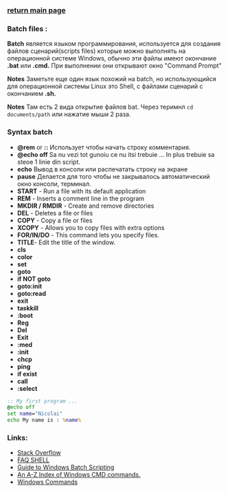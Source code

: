 ### [return main page](../README.md)

### Batch files :
**Batch** является языком программирования, используется для создания файлов сценарий(scripts files) которые можно выполнять на операционной системе Windows, обычно эти файлы имеют окончание **.bat** или **.cmd.** При выполнении они открывают окно "Command Prompt"

**Notes** Заметьте еще один язык похожий на batch, но использующийся для операционной системы Linux это Shell, с файлами сценарий с окончанием **.sh.**

**Notes** Там есть 2 вида открытие файлов bat. Через теримнл `cd documents/path` или нажатие мыши 2 раза.

### Syntax batch
* **@rem** or **::** Использует чтобы начать строку комментария.
* **@echo off** Sa nu vezi tot gunoiu ce nu itsi trebuie ... In plus trebuie sa steoe 1 linie din script.
* **echo** Вывод в консоли или распечатать строку на экране
* **pause** Делается для того чтобы не закрывалось автоматический окно консоли, терминал.
* **START** - Run a file with its default application
* **REM** - Inserts a comment line in the program
* **MKDIR / RMDIR** - Create and remove directories
* **DEL** - Deletes a file or files
* **COPY** - Copy a file or files
* **XCOPY** - Allows you to copy files with extra options
* **FOR/IN/DO** - This command lets you specify files.
* **TITLE**- Edit the title of the window.
* **cls**
* **color**
* **set**
* **goto**
* **if NOT goto**
* **goto:init**
* **goto:read**
* **exit**
* **taskkill**
* **:boot**
* **Reg**
* **Del** 
* **Exit**
* **:med**
* **:init**
* **chcp**
* **ping**
* **if exist**
* **call**
* **:select**

```bat
:: My first program ...
@echo off
set name="Nicolai"
echo My name is : %name%
```

### Links:
* [Stack Overflow](https://stackoverflow.com/tags/batch-file/info)
* [FAQ SHELL](http://www.classicshell.net/faq/#general_what)
* [Guide to Windows Batch Scripting](http://steve-jansen.github.io/guides/windows-batch-scripting/index.html)
* [An A-Z Index of Windows CMD commands.](https://ss64.com/nt/)
* [Windows Commands](https://learn.microsoft.com/en-us/windows-server/administration/windows-commands/windows-commands)